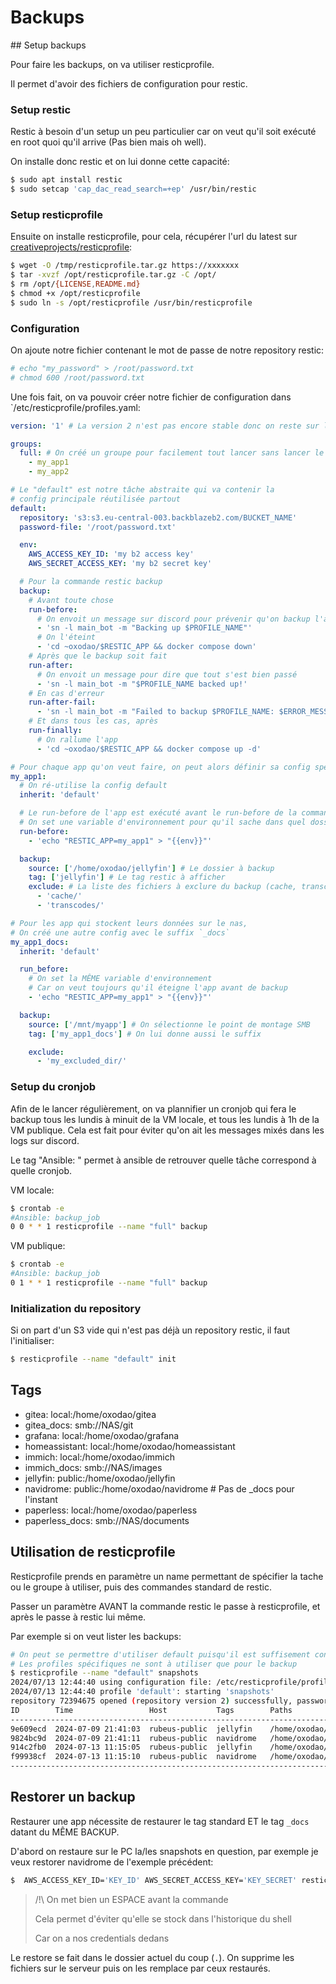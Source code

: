 # Backups

## Setup backups

Pour faire les backups, on va utiliser resticprofile.

Il permet d'avoir des fichiers de configuration pour restic.

### Setup restic

Restic à besoin d'un setup un peu particulier car on veut qu'il soit exécuté en root quoi qu'il arrive (Pas bien mais oh well).

On installe donc restic et on lui donne cette capacité:
```sh
$ sudo apt install restic
$ sudo setcap 'cap_dac_read_search=+ep' /usr/bin/restic
```

### Setup resticprofile

Ensuite on installe resticprofile, pour cela, récupérer l'url du latest sur [creativeprojects/resticprofile](https://github.com/creativeprojects/resticprofile):
```sh
$ wget -O /tmp/resticprofile.tar.gz https://xxxxxxx
$ tar -xvzf /opt/resticprofile.tar.gz -C /opt/
$ rm /opt/{LICENSE,README.md}
$ chmod +x /opt/resticprofile
$ sudo ln -s /opt/resticprofile /usr/bin/resticprofile
```

### Configuration

On ajoute notre fichier contenant le mot de passe de notre repository restic:

```sh
# echo "my_password" > /root/password.txt
# chmod 600 /root/password.txt
```

Une fois fait, on va pouvoir créer notre fichier de configuration dans `/etc/resticprofile/profiles.yaml:
```yaml
version: '1' # La version 2 n'est pas encore stable donc on reste sur la 1

groups:
  full: # On créé un groupe pour facilement tout lancer sans lancer le default qui est "abstrait"
    - my_app1
    - my_app2

# Le "default" est notre tâche abstraite qui va contenir la
# config principale réutilisée partout
default:
  repository: 's3:s3.eu-central-003.backblazeb2.com/BUCKET_NAME'
  password-file: '/root/password.txt'

  env:
    AWS_ACCESS_KEY_ID: 'my b2 access key'
    AWS_SECRET_ACCESS_KEY: 'my b2 secret key'

  # Pour la commande restic backup
  backup:
    # Avant toute chose
    run-before:
      # On envoit un message sur discord pour prévenir qu'on backup l'app
      - 'sn -l main_bot -m "Backing up $PROFILE_NAME"'
      # On l'éteint
      - 'cd ~oxodao/$RESTIC_APP && docker compose down'
    # Après que le backup soit fait
    run-after:
      # On envoit un message pour dire que tout s'est bien passé
      - 'sn -l main_bot -m "$PROFILE_NAME backed up!'
    # En cas d'erreur
    run-after-fail:
      - 'sn -l main_bot -m "Failed to backup $PROFILE_NAME: $ERROR_MESSAGE\n$ERROR_STDERR'
    # Et dans tous les cas, après
    run-finally:
      # On rallume l'app
      - 'cd ~oxodao/$RESTIC_APP && docker compose up -d'

# Pour chaque app qu'on veut faire, on peut alors définir sa config spécifique
my_app1:
  # On ré-utilise la config default
  inherit: 'default'

  # Le run-before de l'app est exécuté avant le run-before de la commande (backup)
  # On set une variable d'environnement pour qu'il sache dans quel dossier ça se passe
  run-before:
    - 'echo "RESTIC_APP=my_app1" > "{{env}}"'

  backup:
    source: ['/home/oxodao/jellyfin'] # Le dossier à backup
    tag: ['jellyfin'] # Le tag restic à afficher
    exclude: # La liste des fichiers à exclure du backup (cache, transcodes, etc...)
      - 'cache/'
      - 'transcodes/'

# Pour les app qui stockent leurs données sur le nas,
# On créé une autre config avec le suffix `_docs`
my_app1_docs:
  inherit: 'default'

  run_before:
    # On set la MÊME variable d'environnement
    # Car on veut toujours qu'il éteigne l'app avant de backup
    - 'echo "RESTIC_APP=my_app1" > "{{env}}"'

  backup:
    source: ['/mnt/myapp'] # On sélectionne le point de montage SMB
    tag: ['my_app1_docs'] # On lui donne aussi le suffix

    exclude:
      - 'my_excluded_dir/'

```

### Setup du cronjob

Afin de le lancer régulièrement, on va plannifier un cronjob qui fera le backup tous les lundis à minuit de la VM locale, et tous les lundis à 1h de la VM publique. Cela est fait pour éviter qu'on ait les messages mixés dans les logs sur discord.

Le tag "Ansible: " permet à ansible de retrouver quelle tâche correspond à quelle cronjob.

VM locale:
```sh
$ crontab -e
#Ansible: backup_job
0 0 * * 1 resticprofile --name "full" backup
```

VM publique:
```sh
$ crontab -e
#Ansible: backup_job
0 1 * * 1 resticprofile --name "full" backup
```

### Initialization du repository

Si on part d'un S3 vide qui n'est pas déjà un repository restic, il faut l'initialiser:
```sh
$ resticprofile --name "default" init
```

## Tags

- gitea: local:/home/oxodao/gitea
- gitea_docs: smb://NAS/git
- grafana: local:/home/oxodao/grafana
- homeassistant: local:/home/oxodao/homeassistant
- immich: local:/home/oxodao/immich
- immich_docs: smb://NAS/images
- jellyfin: public:/home/oxodao/jellyfin
- navidrome: public:/home/oxodao/navidrome # Pas de _docs pour l'instant
- paperless: local:/home/oxodao/paperless
- paperless_docs: smb://NAS/documents

## Utilisation de resticprofile

Resticprofile prends en paramètre un name permettant de spécifier la tache ou le groupe à utiliser, puis des commandes standard de restic.

Passer un paramètre AVANT la commande restic le passe à resticprofile, et après le passe à restic lui même.

Par exemple si on veut lister les backups:
```sh
# On peut se permettre d'utiliser default puisqu'il est suffisement configuré pour cet usage
# Les profiles spécifiques ne sont à utiliser que pour le backup
$ resticprofile --name "default" snapshots
2024/07/13 12:44:40 using configuration file: /etc/resticprofile/profiles.yaml
2024/07/13 12:44:40 profile 'default': starting 'snapshots'
repository 72394675 opened (repository version 2) successfully, password is correct
ID        Time                 Host           Tags        Paths
--------------------------------------------------------------------------------
9e609ecd  2024-07-09 21:41:03  rubeus-public  jellyfin    /home/oxodao/jellyfin
9824bc9d  2024-07-09 21:41:11  rubeus-public  navidrome   /home/oxodao/navidrome
914c2fb0  2024-07-13 11:15:05  rubeus-public  jellyfin    /home/oxodao/jellyfin
f99938cf  2024-07-13 11:15:10  rubeus-public  navidrome   /home/oxodao/navidrome
--------------------------------------------------------------------------------
```

## Restorer un backup

Restaurer une app nécessite de restaurer le tag standard ET le tag `_docs` datant du MÊME BACKUP.

D'abord on restaure sur le PC la/les snapshots en question, par exemple je veux restorer navidrome de l'exemple précédent:
```sh
$  AWS_ACCESS_KEY_ID='KEY_ID' AWS_SECRET_ACCESS_KEY='KEY_SECRET' restic -r s3:s3.eu-central-003.backblazeb2.com/BUCKET_NAME restore f99938cf --target .
```

> /!\ On met bien un ESPACE avant la commande
>
> Cela permet d'éviter qu'elle se stock dans l'historique du shell
>
> Car on a nos credentials dedans

Le restore se fait dans le dossier actuel du coup (`.`). On supprime les fichiers sur le serveur puis on les remplace par ceux restaurés.